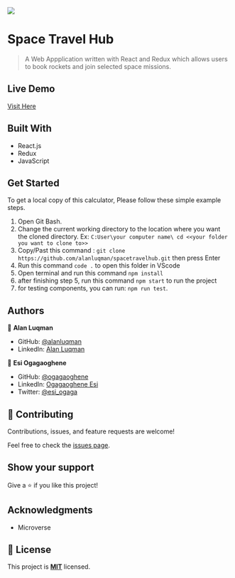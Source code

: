 ![](https://img.shields.io/badge/Microverse-blueviolet)

# Space Travel Hub

> A Web Appplication written with React and Redux which allows users to book rockets and join selected space missions.

## Live Demo
[Visit Here](https://63d1a42f96eece0d374ca2bb--tubular-kashata-d081eb.netlify.app/)

## Built With

- React.js
- Redux
- JavaScript

## Get Started
To get a local copy of this calculator, Please follow these simple example steps.
1. Open Git Bash.
2. Change the current working directory to the location where you want the cloned directory. 
 Ex: `C:User\your computer name\ cd <<your folder you want to clone to>>`
4. Copy/Past this command :  `git clone https://github.com/alanluqman/spacetravelhub.git`  then press Enter
5. Run this command `code .` to open this folder in VScode
6. Open terminal and run this command `npm install`
7. after finishing step 5, run this command `npm start` to run the project
8. for testing components, you can run: `npm run test`. 

## Authors

👤 **Alan Luqman**
- GitHub: [@alanluqman](https://github.com/alanluqman)
- LinkedIn: [Alan Luqman](https://linkedin.com/in/alan-luqman-61623b17a)


👤 **Esi Ogagaoghene**
- GitHub: [@ogagaoghene](https://github.com/ogagaoghene)
- LinkedIn: [Ogagaoghene Esi](https://www.linkedin.com/in/ogagaoghene-esi)
- Twitter: [@esi_ogaga](https://twitter.com/esi_ogaga)

## 🤝 Contributing

Contributions, issues, and feature requests are welcome!

Feel free to check the [issues page](../../issues/).

## Show your support

Give a ⭐️ if you like this project!

## Acknowledgments

- Microverse

## 📝 License

This project is [**MIT**](./MIT.md) licensed.
